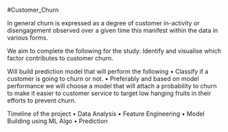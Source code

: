 #Customer_Churn

In general churn is expressed as a degree of customer in-activity or disengagement observed over a given time this manifest within the data in various forms.

We aim to complete the following for the study:
Identify and visualise which factor contributes to customer churn.

Will build prediction model that will perform the following 
•	Classify if a customer is going to churn or not.
•	Preferably and based on model performance we will choose a model that will attach a probability to churn to make it easier to customer service to target low hanging fruits in their efforts to prevent churn.

Timeline of the project 
•	Data Analysis 
•	Feature Engineering 
•	Model Building using ML Algo
•	Prediction
